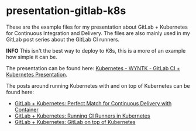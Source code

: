 # presentation-gitlab-k8s
These are the example files for my presentation about GitLab + Kubernetes for Continuous Integration and Delivery.
The files are also mainly used in my GitLab post series about the GitLab CI runners.

**INFO** This isn't the best way to deploy to K8s, this is a more of an example how simple it can be.

The presentation can be found here: [Kubernetes - WYNTK - GitLab CI + Kubernetes Presentation](https://edenmal.net/2017/07/31/Kubernetes-WYNTK-GitLab-CI-Kubernetes-Presentation/).

The posts around running Kubernetes with and on top of Kubernetes can be found here:
* [GitLab + Kubernetes: Perfect Match for Continuous Delivery with Container](https://edenmal.net/2017/07/04/GitLab-Kubernetes-Perfect-Match-for-Continuous-Delivery-with-Container/)
* [GitLab + Kubernetes: Running CI Runners in Kubernetes](https://edenmal.net/2017/08/31/GitLab-Kubernetes-Running-CI-Runners-in-Kubernetes/)
* [GitLab + Kubernetes: GitLab on top of Kubernetes](https://edenmal.net/2017/11/04/GitLab-Kubernetes-GitLab-on-top-of-Kubernetes/)
